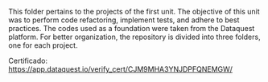 This folder pertains to the projects of the first unit. The objective of this unit was to perform code refactoring, implement tests, and adhere to best practices. The codes used as a foundation were taken from the Dataquest platform. For better organization, the repository is divided into three folders, one for each project.



Certificado: https://app.dataquest.io/verify_cert/CJM9MHA3YNJDPFQNEMGW/
